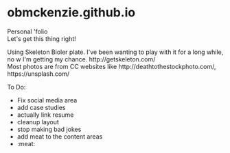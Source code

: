 # obmckenzie.github.io<br>
Personal 'folio<br>
Let's get this thing right!<br>

<p>Using  Skeleton Bioler plate. I've been wanting to play with it for a long while, no w I'm getting my chance. http://getskeleton.com/<br>
Most photos are from CC websites like http://deathtothestockphoto.com/, https://unsplash.com/</p>

<p>To Do:</p>
<ul>
<li>Fix social media area</li>
<li>add case studies</li>
<li>actually link resume</li>
<li>cleanup layout</li>
<li>stop making bad jokes</li>
<li>add meat to the content areas</li>
<li>:meat:</li>
</ul>
